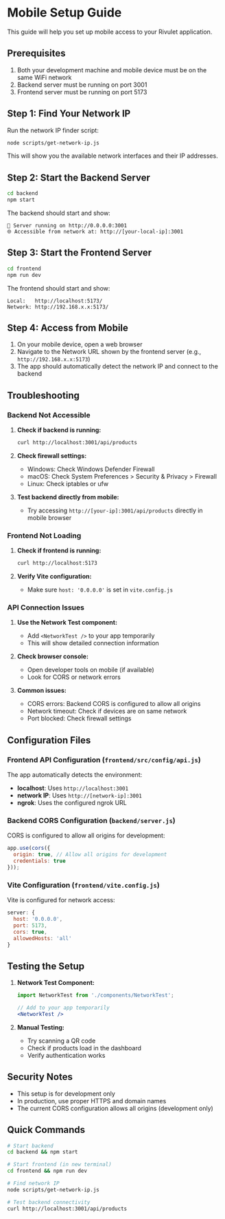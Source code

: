 # Mobile Setup Guide

This guide will help you set up mobile access to your Rivulet application.

## Prerequisites

1. Both your development machine and mobile device must be on the same WiFi network
2. Backend server must be running on port 3001
3. Frontend server must be running on port 5173

## Step 1: Find Your Network IP

Run the network IP finder script:

```bash
node scripts/get-network-ip.js
```

This will show you the available network interfaces and their IP addresses.

## Step 2: Start the Backend Server

```bash
cd backend
npm start
```

The backend should start and show:
```
🚀 Server running on http://0.0.0.0:3001
🌐 Accessible from network at: http://[your-local-ip]:3001
```

## Step 3: Start the Frontend Server

```bash
cd frontend
npm run dev
```

The frontend should start and show:
```
Local:   http://localhost:5173/
Network: http://192.168.x.x:5173/
```

## Step 4: Access from Mobile

1. On your mobile device, open a web browser
2. Navigate to the Network URL shown by the frontend server (e.g., `http://192.168.x.x:5173`)
3. The app should automatically detect the network IP and connect to the backend

## Troubleshooting

### Backend Not Accessible

1. **Check if backend is running:**
   ```bash
   curl http://localhost:3001/api/products
   ```

2. **Check firewall settings:**
   - Windows: Check Windows Defender Firewall
   - macOS: Check System Preferences > Security & Privacy > Firewall
   - Linux: Check iptables or ufw

3. **Test backend directly from mobile:**
   - Try accessing `http://[your-ip]:3001/api/products` directly in mobile browser

### Frontend Not Loading

1. **Check if frontend is running:**
   ```bash
   curl http://localhost:5173
   ```

2. **Verify Vite configuration:**
   - Make sure `host: '0.0.0.0'` is set in `vite.config.js`

### API Connection Issues

1. **Use the Network Test component:**
   - Add `<NetworkTest />` to your app temporarily
   - This will show detailed connection information

2. **Check browser console:**
   - Open developer tools on mobile (if available)
   - Look for CORS or network errors

3. **Common issues:**
   - CORS errors: Backend CORS is configured to allow all origins
   - Network timeout: Check if devices are on same network
   - Port blocked: Check firewall settings

## Configuration Files

### Frontend API Configuration (`frontend/src/config/api.js`)

The app automatically detects the environment:
- **localhost**: Uses `http://localhost:3001`
- **network IP**: Uses `http://[network-ip]:3001`
- **ngrok**: Uses the configured ngrok URL

### Backend CORS Configuration (`backend/server.js`)

CORS is configured to allow all origins for development:
```javascript
app.use(cors({
  origin: true, // Allow all origins for development
  credentials: true
}));
```

### Vite Configuration (`frontend/vite.config.js`)

Vite is configured for network access:
```javascript
server: {
  host: '0.0.0.0',
  port: 5173,
  cors: true,
  allowedHosts: 'all'
}
```

## Testing the Setup

1. **Network Test Component:**
   ```jsx
   import NetworkTest from './components/NetworkTest';
   
   // Add to your app temporarily
   <NetworkTest />
   ```

2. **Manual Testing:**
   - Try scanning a QR code
   - Check if products load in the dashboard
   - Verify authentication works

## Security Notes

- This setup is for development only
- In production, use proper HTTPS and domain names
- The current CORS configuration allows all origins (development only)

## Quick Commands

```bash
# Start backend
cd backend && npm start

# Start frontend (in new terminal)
cd frontend && npm run dev

# Find network IP
node scripts/get-network-ip.js

# Test backend connectivity
curl http://localhost:3001/api/products
``` 